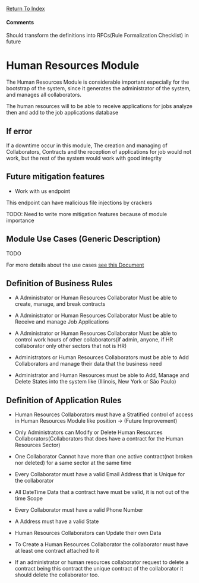 [Return To Index](../../../../README.md)

#### Comments

Should transform the definitions into RFCs(Rule Formalization Checklist) in future

# Human Resources Module

The Human Resources Module is considerable important especially for the bootstrap of the system, since it generates the administrator of the system, and manages all collaborators.

The human resources will to be able to receive applications for jobs analyze then and add to the job applications database

## If error

If a downtime occur in this module, The creation and managing of Collaborators, Contracts and the reception of applications for job would not work, but the rest of the system would work with good integrity

## Future mitigation features

- Work with us endpoint

This endpoint can have malicious file injections by crackers

TODO: Need to write more mitigation features because of module importance

## Module Use Cases (Generic Description)

TODO

For more details about the use cases [see this Document](./human-resouces-use-cases.md)

## Definition of Business Rules

- A Administrator or Human Resources Collaborator Must be able to create, manage, and break contracts

- A Administrator or Human Resources Collaborator Must be able to Receive and manage Job Applications

- A Administrator or Human Resources Collaborator Must be able to control work hours of other collaborators(if admin, anyone, if HR collaborator only other sectors that not is HR)

- Administrators or Human Resources Collaborators must be able to Add Collaborators and manage their data that the business need

- Administrator and Human Resources must be able to Add, Manage and Delete States into the system like (Illinois, New York or São Paulo)

## Definition of Application Rules

- Human Resources Collaborators must have a Stratified control of access in Human Resources Module like position -> (Future Improvement)

- Only Administrators can Modify or Delete Human Resources Collaborators(Collaborators that does have a contract for the Human Resources Sector)

- One Collaborator Cannot have more than one active contract(not broken nor deleted) for a same sector at the same time

- Every Collaborator must have a valid Email Address that is Unique for the collaborator

- All DateTime Data that a contract have must be valid, it is not out of the time Scope

- Every Collaborator must have a valid Phone Number

- A Address must have a valid State

- Human Resources Collaborators can Update their own Data

- To Create a Human Resources Collaborator the collaborator must have at least one contract attached to it

- If an administrator or human resources collaborator request to delete a contract being this contract the unique contract of the collaborator it should delete the collaborator too.
